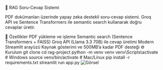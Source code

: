 📘 RAG Soru-Cevap Sistemi

PDF dokümanları üzerinde yapay zeka destekli soru-cevap sistemi. Groq API ve Sentence Transformers ile semantic search kullanarak doğru cevaplar üretir.

🚀 Özellikler
PDF yükleme ve işleme
Semantic search (Sentence Transformers + FAISS)
Groq API (Llama 3.3 70B) ile cevap üretimi
Modern Streamlit arayüzü
Kaynak gösterimi ve 500MB’a kadar PDF desteği
⚙️ Kurulum
git clone <repo-url>
cd rag-project
python -m venv venv
venv\Scripts\activate   # Windows
source venv/bin/activate  # Mac/Linux
pip install -r requirements.txt
streamlit run app.py
![Görsel](https://github.com/user-attachments/assets/63cae1d5-ef24-44eb-8769-0a7db3503065)



